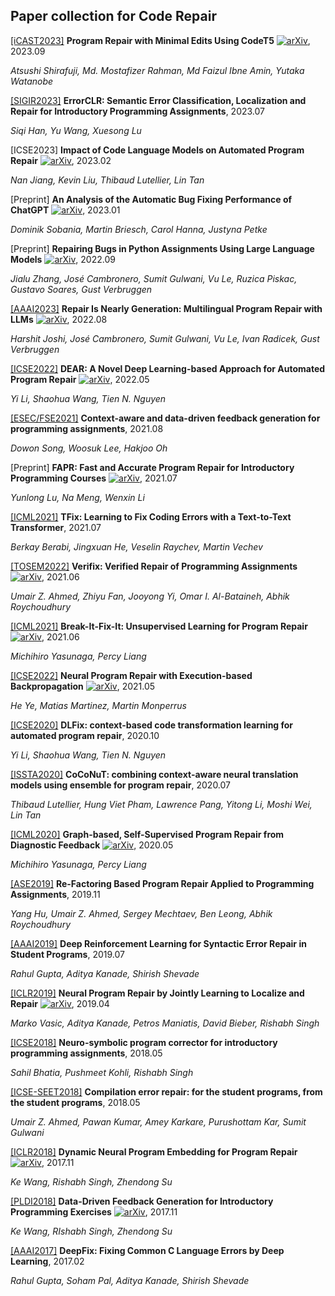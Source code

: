 ## Paper collection for Code Repair

[[iCAST2023]](https://ieeexplore.ieee.org/abstract/document/10359288) **Program Repair with Minimal Edits Using CodeT5** [![arXiv](https://img.shields.io/badge/arXiv-2309.14760-b31b1b.svg)](https://arxiv.org/abs/2309.14760), 2023.09

*Atsushi Shirafuji, Md. Mostafizer Rahman, Md Faizul Ibne Amin, Yutaka Watanobe*

[[SIGIR2023]](https://dl.acm.org/doi/10.1145/3539618.3591680) **ErrorCLR: Semantic Error Classification, Localization and Repair for Introductory Programming Assignments**, 2023.07

*Siqi Han, Yu Wang, Xuesong Lu*

[ICSE2023] **Impact of Code Language Models on Automated Program Repair** [![arXiv](https://img.shields.io/badge/arXiv-2301.08653-b31b1b.svg)](https://arxiv.org/abs/2301.08653), 2023.02

*Nan Jiang, Kevin Liu, Thibaud Lutellier, Lin Tan*

[Preprint] **An Analysis of the Automatic Bug Fixing Performance of ChatGPT** [![arXiv](https://img.shields.io/badge/arXiv-2302.05020-b31b1b.svg)](https://arxiv.org/abs/2302.05020), 2023.01

*Dominik Sobania, Martin Briesch, Carol Hanna, Justyna Petke*

[Preprint] **Repairing Bugs in Python Assignments Using Large Language Models** [![arXiv](https://img.shields.io/badge/arXiv-2209.14876-b31b1b.svg)](https://arxiv.org/abs/2209.14876), 2022.09

*Jialu Zhang, José Cambronero, Sumit Gulwani, Vu Le, Ruzica Piskac, Gustavo Soares, Gust Verbruggen*

[[AAAI2023]](https://ojs.aaai.org/index.php/AAAI/article/view/25642) **Repair Is Nearly Generation: Multilingual Program Repair with LLMs** [![arXiv](https://img.shields.io/badge/arXiv-2208.11640-b31b1b.svg)](https://arxiv.org/abs/2208.11640), 2022.08

*Harshit Joshi, José Cambronero, Sumit Gulwani, Vu Le, Ivan Radicek, Gust Verbruggen*

[[ICSE2022]](https://dl.acm.org/doi/abs/10.1145/3510003.3510177) **DEAR: A Novel Deep Learning-based Approach for Automated Program Repair** [![arXiv](https://img.shields.io/badge/arXiv-2205.01859-b31b1b.svg)](https://arxiv.org/abs/2205.01859), 2022.05

*Yi Li, Shaohua Wang, Tien N. Nguyen*

[[ESEC/FSE2021]](https://dl.acm.org/doi/abs/10.1145/3468264.3468598) **Context-aware and data-driven feedback generation for programming assignments**, 2021.08

*Dowon Song, Woosuk Lee, Hakjoo Oh*

[Preprint] **FAPR: Fast and Accurate Program Repair for Introductory Programming Courses** [![arXiv](https://img.shields.io/badge/arXiv-2107.06550-b31b1b.svg)](https://arxiv.org/abs/2107.06550), 2021.07

*Yunlong Lu, Na Meng, Wenxin Li*

[[ICML2021]](https://proceedings.mlr.press/v139/berabi21a.html) **TFix: Learning to Fix Coding Errors with a Text-to-Text Transformer**, 2021.07

*Berkay Berabi, Jingxuan He, Veselin Raychev, Martin Vechev*

[[TOSEM2022]](https://dl.acm.org/doi/abs/10.1145/3510418) **Verifix: Verified Repair of Programming Assignments** [![arXiv](https://img.shields.io/badge/arXiv-2106.16199-b31b1b.svg)](https://arxiv.org/abs/2106.16199), 2021.06

*Umair Z. Ahmed, Zhiyu Fan, Jooyong Yi, Omar I. Al-Bataineh, Abhik Roychoudhury*

[[ICML2021]](http://proceedings.mlr.press/v139/yasunaga21a.html) **Break-It-Fix-It: Unsupervised Learning for Program Repair** [![arXiv](https://img.shields.io/badge/arXiv-2106.06600-b31b1b.svg)](https://arxiv.org/abs/2106.06600), 2021.06

*Michihiro Yasunaga, Percy Liang*

[[ICSE2022]](https://dl.acm.org/doi/abs/10.1145/3510003.3510222) **Neural Program Repair with Execution-based Backpropagation** [![arXiv](https://img.shields.io/badge/arXiv-2105.04123-b31b1b.svg)](https://arxiv.org/abs/2105.04123), 2021.05

*He Ye, Matias Martinez, Martin Monperrus*

[[ICSE2020]](https://dl.acm.org/doi/abs/10.1145/3377811.3380345) **DLFix: context-based code transformation learning for automated program repair**, 2020.10

*Yi Li, Shaohua Wang, Tien N. Nguyen*

[[ISSTA2020]](https://dl.acm.org/doi/abs/10.1145/3395363.3397369) **CoCoNuT: combining context-aware neural translation models using ensemble for program repair**, 2020.07

*Thibaud Lutellier, Hung Viet Pham, Lawrence Pang, Yitong Li, Moshi Wei, Lin Tan*

[[ICML2020]](https://proceedings.mlr.press/v119/yasunaga20a.html) **Graph-based, Self-Supervised Program Repair from Diagnostic Feedback** [![arXiv](https://img.shields.io/badge/arXiv-2005.10636-b31b1b.svg)](https://arxiv.org/abs/2005.10636), 2020.05

*Michihiro Yasunaga, Percy Liang*

[[ASE2019]](https://ieeexplore.ieee.org/abstract/document/8952522) **Re-Factoring Based Program Repair Applied to Programming Assignments**, 2019.11

*Yang Hu, Umair Z. Ahmed, Sergey Mechtaev, Ben Leong, Abhik Roychoudhury*

[[AAAI2019]](https://ojs.aaai.org/index.php/AAAI/article/view/3882) **Deep Reinforcement Learning for Syntactic Error Repair in Student Programs**, 2019.07

*Rahul Gupta, Aditya Kanade, Shirish Shevade*

[[ICLR2019]](https://openreview.net/forum?id=ByloJ20qtm) **Neural Program Repair by Jointly Learning to Localize and Repair** [![arXiv](https://img.shields.io/badge/arXiv-1904.017203-b31b1b.svg)](https://arxiv.org/abs/1904.01720), 2019.04

*Marko Vasic, Aditya Kanade, Petros Maniatis, David Bieber, Rishabh Singh*

[[ICSE2018]](https://dl.acm.org/doi/abs/10.1145/3180155.3180219) **Neuro-symbolic program corrector for introductory programming assignments**, 2018.05

*Sahil Bhatia, Pushmeet Kohli, Rishabh Singh*

[[ICSE-SEET2018]](https://dl.acm.org/doi/abs/10.1145/3183377.3183383) **Compilation error repair: for the student programs, from the student programs**, 2018.05

*Umair Z. Ahmed, Pawan Kumar, Amey Karkare, Purushottam Kar, Sumit Gulwani*

[[ICLR2018]](https://openreview.net/forum?id=BJuWrGW0Z) **Dynamic Neural Program Embedding for Program Repair** [![arXiv](https://img.shields.io/badge/arXiv-1711.07163-b31b1b.svg)](https://arxiv.org/abs/1711.07163), 2017.11

*Ke Wang, Rishabh Singh, Zhendong Su*

[[PLDI2018]](https://dl.acm.org/doi/abs/10.1145/3192366.3192384) **Data-Driven Feedback Generation for Introductory Programming Exercises** [![arXiv](https://img.shields.io/badge/arXiv-1711.07148-b31b1b.svg)](https://arxiv.org/abs/1711.07148), 2017.11

*Ke Wang, RIshabh Singh, Zhendong Su*

[[AAAI2017]](https://ojs.aaai.org/index.php/AAAI/article/view/10742) **DeepFix: Fixing Common C Language Errors by Deep Learning**, 2017.02

*Rahul Gupta, Soham Pal, Aditya Kanade, Shirish Shevade*

